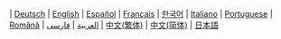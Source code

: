 <p>| <a href="https://github.com/ethereum/wiki/wiki/%5BGerman%5D-Ethereum-TOC" rel="nofollow">Deutsch</a>
| <a href="https://github.com/ethereum/wiki/wiki" rel="nofollow">English</a>
| <a href="https://github.com/ethereum/wiki/wiki/%5BSpanish%5D-Ethereum-TOC" rel="nofollow">Español</a>
| <a href="https://github.com/ethereum/wiki/wiki/%5BFrench%5D-Ethereum-TOC" rel="nofollow">Français</a>
| <a href="https://github.com/ethereum/wiki/wiki/%5BKorean%5D-White-Paper" rel="nofollow">한국어</a>
| <a href="https://github.com/ethereum/wiki/wiki/%5BItalian%5D-Ethereum-TOC" rel="nofollow">Italiano</a>
| <a href="https://github.com/ethereum/wiki/wiki/%5BPortuguese%5D-White-Paper/" rel="nofollow">Portuguese</a>
| <a href="https://github.com/ethereum/wiki/wiki/%5BRomanian%5D-Cuprins" rel="nofollow">Română</a>
| <a href="https://github.com/ethereum/wiki/wiki/%D8%A7%D9%84%D8%B9%D8%B1%D8%A8%D9%8A%D8%A9" rel="nofollow">العربية</a>
| <a href="https://github.com/ethereum/wiki/wiki/%5BPersian%5D-Ethereum-TOC" rel="nofollow">فارسی</a>
| <a href="https://github.com/ethereum/wiki/wiki/%5BChinese%5D-Ethereum-TOC" rel="nofollow">中文(繁体)</a>
| <a href="https://github.com/ethereum/wiki/wiki/%5BSimplified-Chinese%5D-Ethereum-TOC" rel="nofollow">中文(简体)</a>
| <a href="https://github.com/ethereum/wiki/wiki/%5BJapanese%5D-Ethereum-TOC" rel="nofollow">日本語</a></p>